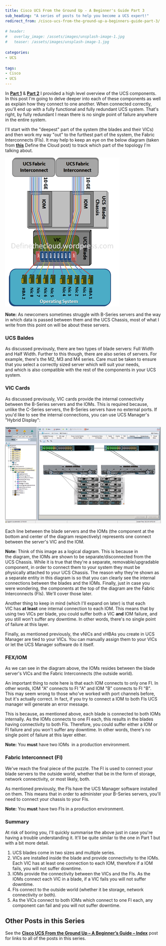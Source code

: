 ```yaml
---
title: Cisco UCS From the Ground Up - A Beginner's Guide Part 3
sub_heading: "A series of posts to help you become a UCS expert!"
redirect_from: /cisco-ucs-from-the-ground-up-a-beginners-guide-part-3/

# header:
#   overlay_image: /assets/images/unsplash-image-1.jpg
#   teaser: /assets/images/unsplash-image-1.jpg

categories:
- UCS

tags:
- Cisco
- UCS
---
```

In [**Part 1**](/cisco-ucs-from-the-ground-up-a-beginners-guide-part-1/ "Cisco UCS From the Ground Up – A Beginner’s Guide Part 1") & [**Part 2**](/cisco-ucs-from-the-ground-up-a-beginners-guide-part-2/ "Cisco UCS From the Ground Up – A Beginner’s Guide Part 2") I provided a high level overview of the UCS components. In this post I'm going to delve deeper into each of these components as well as explain how they connect to one another. When connected correctly, you'll end up with a fully functional and fully redundant UCS system. That's right, by fully redundant I mean there is no single point of failure anywhere in the entire system.

I'll start with the "deepest" part of the system (the blades and their VICs) and then work my way "out" to the furthest part of the system, the Fabric Interconnects (FIs). It may help to keep an eye on the below diagram (taken from [**this**](http://www.definethecloud.net/hp-flex-10-cisco-vic-and-nexus-1000v/) Define the Cloud post) to track which part of the topology I'm talking about.

[![dtc](/assets/2015/02/dtc.png)](/assets/2015/02/dtc.png)

**Note:** As newcomers sometimes struggle with B-Series servers and the way in which data is passed between them and the UCS Chassis, most of what I write from this point on will be about these servers.

### UCS Baldes

As discussed previously, there are two types of blade servers: Full Width and Half Width. Further to this though, there are also series of servers. For example, there's the M2, M3 and M4 series. Care must be taken to ensure that you select a correctly sized server which will suit your needs, and which is also compatible with the rest of the components in your UCS system.

### VIC Cards

As discussed previously, VIC cards provide the internal connectivity between the B-Series servers and the IOMs. This is required because, unlike the C-Series servers, the B-Series servers have no external ports. If you'd like to see the internal connections, you can use UCS Manager's "Hybrid Display":

[![HybridDisplay](/assets/2015/02/HybridDisplay.png)](/assets/2015/02/HybridDisplay.png)

Each line between the blade servers and the IOMs (the component at the bottom and center of the diagram respectively) represents one connect between the server's VIC and the IOM.

**Note:** Think of this image as a logical diagram. This is because in the diagram, the IOMs are shown to be separate/disconnected from the UCS Chassis. While it is true that they're a separate, removable/upgradable component, in order to connect them to your system they must be physically attached to your UCS Chassis. The reason why they're shown as a separate entity in this diagram is so that you can clearly see the internal connections between the blades and the IOMs. Finally, just in case you were wondering, the components at the top of the diagram are the Fabric Interconnects (FIs). We'll cover those later.

Another thing to keep in mind (which I'll expand on later) is that each VIC has **at least** one internal connection to each IOM. This means that by using two VICs per blade, you could suffer both a VIC **and** IOM failure, and you still won't suffer any downtime. In other words, there's no single point of failure at this layer.

Finally, as mentioned previously, the vNICs and vHBAs you create in UCS Manager are tied to your VICs. You can manually assign them to your VICs or let the UCS Manager software do it itself.

### FEX/IOM

As we can see in the diagram above, the IOMs resides between the blade server's VICs and the Fabric Interconnects (the outside world).

An important thing to note here is that each IOM connects to only one FI. In other words, IOM "A" connects to FI "A" and IOM "B" connects to FI "B". This may seem wrong to those who've worked with port channels before, but it's actually correct. In fact, if you try to connect a IOM to both FIs UCS manager will generate an error message.

This is because, as mentioned above, each blade is connected to both IOMs internally. As the IOMs connects to one FI each, this results in the blades having connectivity to both FIs. Therefore, you could suffer either a IOM or FI failure and you won't suffer any downtime. In other words, there's no single point of failure at this layer either.

**Note:** You **must** have two IOMs  in a production environment.

### Fabric Interconnect (FI)

We've reach the final piece of the puzzle. The FI is used to connect your blade servers to the outside world, whether that be in the form of storage, network connectivity, or most likely, both.

As mentioned previously, the FIs have the UCS Manager software installed on them. This means that in order to administer your B-Series servers, you'll need to connect your chassis to your FIs.

**Note:** You **must** have two FIs in a production environment.

### Summary

At risk of boring you, I'll quickly summarise the above just in case you're having a trouble understanding it. It'll be quite similar to the one in Part 1 but with a bit more detail.

1.  UCS blades come in two sizes and multiple series.
2.  VICs are installed inside the blade and provide connectivity to the IOMs. Each VIC has at least one connection to each IOM, therefore if a IOM fails, you will not suffer downtime.
3.  IOMs provide the connectivity between the VICs and the FIs. As the IOMs connect each VIC in a blade, if a VIC fails you will not suffer downtime.
4.  FIs connect to the outside world (whether it be storage, network connectivity or both).
5.  As the VICs connect to both IOMs which connect to one FI each, any component can fail and you will not suffer downtime.

## Other Posts in this Series

See the [**Cisco UCS From the Ground Up – A Beginner’s Guide – Index**](/cisco-ucs-from-the-ground-up-index/ "Cisco UCS From the Ground Up – A Beginner’s Guide – Index") post for links to all of the posts in this series.